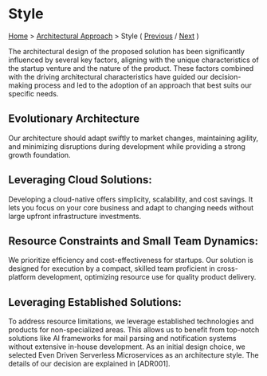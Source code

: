# Style

[Home](../README.md) > [Architectural Approach](../README.md#architectural-approach) > Style ( [Previous](./1-characteristics.md) / [Next](../3-solution-design/1-actors.md) )

The architectural design of the proposed solution has been significantly influenced by several key factors, aligning with the unique characteristics of the startup venture and the nature of the product. These factors combined with the driving architectural characteristics have guided our decision-making process and led to the adoption of an approach that best suits our specific needs.

## Evolutionary Architecture
Our architecture should adapt swiftly to market changes, maintaining agility, and minimizing disruptions during development while providing a strong growth foundation.

## Leveraging Cloud Solutions:
Developing a cloud-native offers simplicity, scalability, and cost savings. It lets you focus on your core business and adapt to changing needs without large upfront infrastructure investments.

## Resource Constraints and Small Team Dynamics:
We prioritize efficiency and cost-effectiveness for startups. Our solution is designed for execution by a compact, skilled team proficient in cross-platform development, optimizing resource use for quality product delivery.

## Leveraging Established Solutions:
To address resource limitations, we leverage established technologies and products for non-specialized areas. This allows us to benefit from top-notch solutions like AI frameworks for mail parsing and notification systems without extensive in-house development.
As an initial design choice, we selected Even Driven Serverless Microservices as an architecture style. The details of our decision are explained in [ADR001]. 



